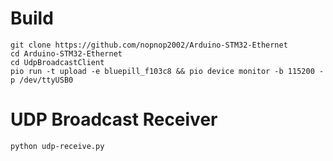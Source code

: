 # Build
```
git clone https://github.com/nopnop2002/Arduino-STM32-Ethernet
cd Arduino-STM32-Ethernet
cd UdpBroadcastClient
pio run -t upload -e bluepill_f103c8 && pio device monitor -b 115200 -p /dev/ttyUSB0
```

# UDP Broadcast Receiver
```
python udp-receive.py
```


